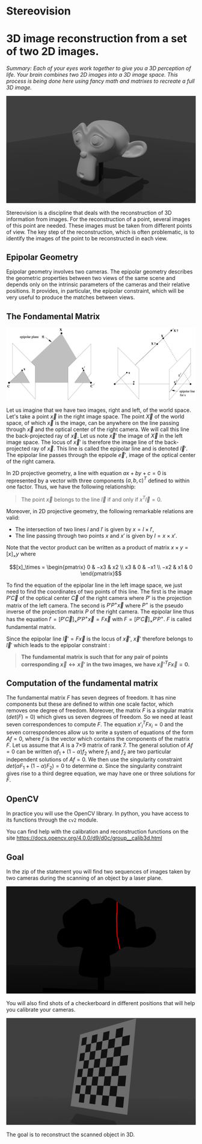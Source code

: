 # Stereovision 
# 3D image reconstruction from a set of two 2D images.

_Summary:  Each of your eyes work together to give you a 3D perception of life. Your brain combines two 2D images into a 3D image space. This process is being done here using fancy math and matrixes to recreate a full 3D image._

![Suzanne](main.png)

Stereovision is a discipline that deals with the reconstruction of 3D information from images. For the reconstruction of a point, several images of this point are needed. These images must be taken from different points of view. The key step of the reconstruction, which is often problematic, is to identify the images of the point to be reconstructed in each view.

## Epipolar Geometry

Epipolar geometry involves two cameras. The epipolar geometry describes the geometric properties between two views of the same scene and depends only on the intrinsic parameters of the cameras and their relative positions. It provides, in particular, the epipolar constraint, which will be very useful to produce the matches between views.

## The Fondamental Matrix

![Epipolar Geometry - Sanyam Kapoor](epipolar.png)

Let us imagine that we have two images, right and left, of the world space. Let's take a point $\vec{x}$ in the right image space. The point $\vec{X}$ of the world space, of which $\vec{x}$ is the image, can be anywhere on the line passing through $\vec{x}$ and the optical center of the right camera. We will call this line the back-projected ray of $\vec{x}$. Let us note $\vec{x}'$ the image of $\vec{X}$ in the left image space. The locus of $\vec{x}'$ is therefore the image line of the back-projected ray of $\vec{x}$. This line is called the epipolar line and is denoted $\vec{l}'$. The epipolar line passes through the epipole $\vec{e}'$, image of the optical center of the right camera.

In 2D projective geometry, a line with equation $ax+by+c = 0$ is represented by a vector with three components $(a, b, c)^T$ defined to within one factor. Thus, we have the following relationship:

>The point $\vec{x}$ belongs to the line $\vec{l}$ if and only if $x^T\vec{l} = 0$.

Moreover, in 2D projective geometry, the following remarkable relations are valid:

- The intersection of two lines $l$ and $l'$ is given by $x = l \times l'$,
- The line passing through two points $x$ and $x'$ is given by $l = x \times x'$.

Note that the vector product can be written as a product of matrix $x \times y = [x]_\times y$ where

$$[x]_\times = \begin{pmatrix} 0 & −x3 & x2 \\ x3 & 0 & −x1 \\ −x2 & x1 & 0 \end{pmatrix}$$

To find the equation of the epipolar line in the left image space, we just need to find the coordinates of two points of this line. The first is the image $P'\vec{C}$ of the optical center $\vec{C}$ of the right camera where $P'$ is the projection matrix of the left camera. The second is $P'P^{+}\vec{x}$ where $P^{+}$ is the pseudo inverse of the projection matrix $P$ of the right camera. The epipolar line thus has the equation $l' = [P'\vec{C}]_\times{}P'P^{+}\vec{x} = F\vec{x}$ with $F = [P'\vec{C}]_\times{}P'P^{+}$. $F$ is called fundamental matrix.

Since the epipolar line $\vec{l}' = F\vec{x}$ is the locus of $\vec{x}'$, $\vec{x}'$ therefore belongs to $\vec{l}'$ which leads to the epipolar constraint :

>**The fundamental matrix is such that for any pair of points corresponding $\vec{x} \leftrightarrow \vec{x}'$ in the two images, we have $\vec{x}'^{T}F\vec{x} = 0$.**

## Computation of the fundamental matrix

The fundamental matrix $F$ has seven degrees of freedom. It has nine components but these are defined to within one scale factor, which removes one degree of freedom. Moreover, the matrix $F$ is a singular matrix ($det(F) = 0$) which gives us seven degrees of freedom. So we need at least seven correspondences to compute $F$. The equation $x'^{T}_iFx_i = 0$ and the seven correspondences allow us to write a system of equations of the form $Af = 0$, where $f$ is the vector which contains the components of the matrix $F$. Let us assume that $A$ is a 7×9 matrix of rank 7. The general solution of $Af = 0$ can be written $\alpha f_1 + (1-\alpha) f_2$ where $f_1$ and $f_2$ are two particular independent solutions of $Af = 0$. We then use the singularity constraint $det(\alpha F_1 + (1 - \alpha)F_2) = 0$ to determine $\alpha$. Since the singularity constraint gives rise to a third degree equation, we may have one or three solutions for $F$.

## OpenCV

In practice you will use the OpenCV library. In python, you have access to its functions through the `cv2` module.

You can find help with the calibration and reconstruction functions on the site https://docs.opencv.org/4.0.0/d9/d0c/group__calib3d.html

## Goal

In the zip of the statement you will find two sequences of images taken by two cameras during the scanning of an object by a laser plane.

![Laser](scanRight/scan0010.png)

You will also find shots of a checkerboard in different positions that will help you calibrate your cameras.

![Damier](chessboards/c2Right.png)

The goal is to reconstruct the scanned object in 3D.
